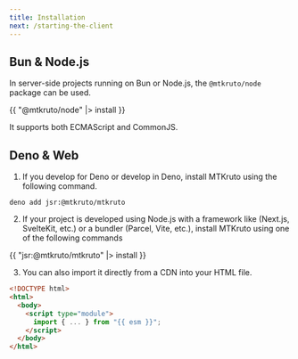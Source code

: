 ```yaml
---
title: Installation
next: /starting-the-client
---
```


## Bun & Node.js

In server-side projects running on Bun or Node.js, the `@mtkruto/node` package can be used.

{{ "@mtkruto/node" |> install }}

It supports both ECMAScript and CommonJS.

## Deno & Web

1. If you develop for Deno or develop in Deno, install MTKruto using the
   following command.

```shell
deno add jsr:@mtkruto/mtkruto
```

2. If your project is developed using Node.js with a framework like (Next.js,
   SvelteKit, etc.) or a bundler (Parcel, Vite, etc.), install MTKruto using one
   of the following commands

{{ "jsr:@mtkruto/mtkruto" |> install }}

3. You can also import it directly from a CDN into your HTML file.

```html
<!DOCTYPE html>
<html>
  <body>
    <script type="module">
      import { ... } from "{{ esm }}";
    </script>
  </body>
</html>
```
